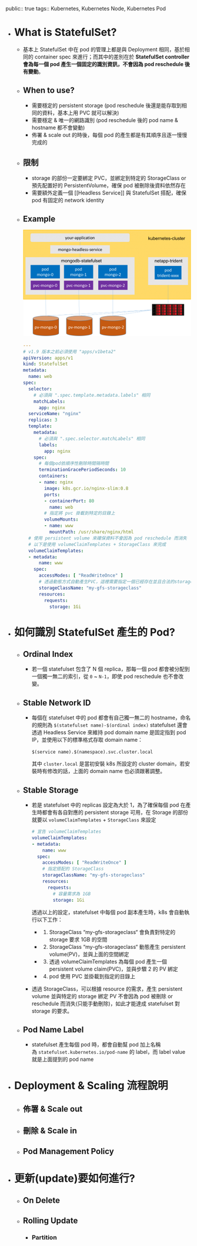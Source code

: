 public:: true
tags:: Kubernetes, Kubernetes Node, Kubernetes Pod

- # What is StatefulSet?
	- 基本上 StatefulSet 中在 pod 的管理上都是與 Deployment 相同，基於相同的 container spec 來進行；而其中的差別在於 **StatefulSet controller 會為每一個 pod 產生一個固定的識別資訊，不會因為 pod reschedule 後有變動**。
	- ## When to use?
		- 需要穩定的 persistent storage (pod reschedule 後還是能存取到相同的資料，基本上用 PVC 就可以解決)
		- 需要穩定 & 唯一的網路識別 (pod reschedule 後的 pod name & hostname 都不會變動)
		- 佈署 & scale out 的時後，每個 pod 的產生都是有其順序且逐一慢慢完成的
	- ## 限制
		- storage 的部份一定要綁定 PVC，並綁定到特定的 StorageClass or 預先配置好的 PersistentVolume，確保 pod 被刪除後資料依然存在
		- 需要額外定義一個 [[Headless Service]] 與 StatefulSet 搭配，確保 pod 有固定的 network identity
	- ## Example
	  ![image.png](../assets/image_1723717561080_0.png)
	  
	  ```yaml
	  ---
	  # v1.9 版本之前必須使用 "apps/v1beta2"
	  apiVersion: apps/v1
	  kind: StatefulSet
	  metadata:
	    name: web
	  spec:
	    selector:
	      # 必須與 ".spec.template.metadata.labels" 相同
	      matchLabels:
	        app: nginx
	    serviceName: "nginx"
	    replicas: 3
	    template:
	      metadata:
	        # 必須與 ".spec.selector.matchLabels" 相同
	        labels:
	          app: nginx
	      spec:
	        # 每個pod依順序性刪除時間隔時間
	        terminationGracePeriodSeconds: 10
	        containers:
	        - name: nginx
	          image: k8s.gcr.io/nginx-slim:0.8
	          ports:
	          - containerPort: 80
	            name: web
	          # 指定將 pvc 掛載到特定的目錄上
	          volumeMounts:
	          - name: www
	            mountPath: /usr/share/nginx/html
	    # 使用 persistent volume 來確保資料不會因為 pod reschedule 而消失
	    # 以下是使用 volumeClaimTemplates + StorageClass 來完成
	    volumeClaimTemplates:
	    - metadata:
	        name: www
	      spec:
	        accessModes: [ "ReadWriteOnce" ]
	        # 透過動態方式自動產生PVC，這裡需要指定一個已經存在並且合法的storageClass
	        storageClassName: "my-gfs-storageclass"
	        resources:
	          requests:
	            storage: 1Gi
	  ```
- # 如何識別 StatefulSet 產生的 Pod?
	- ## Ordinal Index
		- 若一個 statefulset 包含了 N 個 replica，那每一個 pod 都會被分配到一個獨一無二的索引，從 `0` ~ `N-1`，即使 pod reschedule 也不會改變。
	- ## Stable Network ID
		- 每個在 statefulset 中的 pod 都會有自己獨一無二的 hostname，命名的規則為 `$(statefulset name)-$(ordinal index)`
		  statefulset 還會透過 Headless Service 來維持 pod domain name 是固定指到 pod IP，並使用以下的標準格式存取 domain name：
		  
		  `$(service name).$(namespace).svc.cluster.local`
		  
		  其中 `cluster.local` 是當初安裝 k8s 所設定的 cluster domain，若安裝時有修改的話，上面的 domain name 也必須跟著調整。
	- ## Stable Storage
		- 若是 statefulset 中的 replicas 設定為大於 1，為了確保每個 pod 在產生時都會有各自對應的 persistent storage 可用，在 Storage 的部份就要以 `volumeClaimTemplates` + `StorageClass` 來設定
		  
		  
		  ```yaml
		  # 宣告 volumeClaimTemplates
		  volumeClaimTemplates:
		  - metadata:
		      name: www
		    spec:
		      accessModes: [ "ReadWriteOnce" ]
		      # 指定搭配的 StorageClass
		      storageClassName: "my-gfs-storageclass"
		      resources:
		        requests:
		          # 容量需求為 1GB
		          storage: 1Gi
		  ```
		  
		  透過以上的設定，statefulset 中每個 pod 副本產生時，k8s 會自動執行以下工作：
			- 1. StorageClass “my-gfs-storageclass“ 會負責對特定的 storage 要求 1GB 的空間
			- 2. StorageClass “my-gfs-storageclass“ 動態產生 persistent volume(PV)，並與上面的空間綁定
			- 3. 透過 volumeClaimTemplates 為每個 pod 產生一個 persistent volume claim(PVC)，並與步驟 2 的 PV 綁定
			- 4. pod 使用 PVC 並掛載到指定的目錄上
		- 透過 StorageClass，可以根據 resource 的需求，產生 persistent volume 並與特定的 storage 綁定
		  PV 不會因為 pod 被刪除 or reschedule 而消失(只能手動刪除)，如此才能達成 statefulset 對 storage 的要求。
	- ## Pod Name Label
		- statefulset 產生每個 pod 時，都會自動幫 pod 加上名稱為 `statefulset.kubernetes.io/pod-name` 的 label，而 label value 就是上面提到的 pod name
- # Deployment & Scaling 流程說明
	- ## 佈署 & Scale out
	- ## 刪除 & Scale in
	- ## Pod Management Policy
- # 更新(update)要如何進行?
	- ## On Delete
	- ## Rolling Update
		- ### Partition